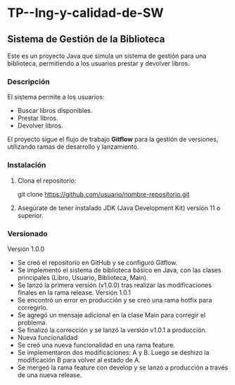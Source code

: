 # TP--Ing-y-calidad-de-SW
## Sistema de Gestión de la Biblioteca

Este es un proyecto Java que simula un sistema de gestión para una biblioteca, permitiendo a los usuarios prestar y devolver libros.

### Descripción

El sistema permite a los usuarios:
- Buscar libros disponibles.
- Prestar libros.
- Devolver libros.

El proyecto sigue el flujo de trabajo **Gitflow** para la gestión de versiones, utilizando ramas de desarrollo y lanzamiento.

### Instalación

1. Clona el repositorio:

   git clone https://github.com/usuario/nombre-repositorio.git
2. Asegúrate de tener instalado JDK (Java Development Kit) versión 11 o superior.

### Versionado
Versión 1.0.0
- Se creó el repositorio en GitHub y se configuró Gitflow.
- Se implementó el sistema de biblioteca básico en Java, con las clases principales (Libro, Usuario, Biblioteca, Main).
- Se lanzó la primera versión (v1.0.0) tras realizar las modificaciones finales en la rama release.
Versión 1.0.1
- Se encontró un error en producción y se creó una rama hotfix para corregirlo.
- Se agregó un mensaje adicional en la clase Main para corregir el problema.
- Se finalizó la corrección y se lanzó la versión v1.0.1 a producción.
- Nueva funcionalidad
- Se creó una nueva funcionalidad en una rama feature.
- Se implementaron dos modificaciones: A y B. Luego se deshizo la modificación B para volver al estado de A.
- Se mergeó la rama feature con develop y se lanzó a producción a través de una nueva release.